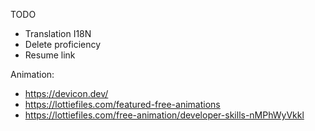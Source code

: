 TODO
- Translation I18N
- Delete proficiency
- Resume link


Animation:
- https://devicon.dev/
- https://lottiefiles.com/featured-free-animations
- https://lottiefiles.com/free-animation/developer-skills-nMPhWyVkkl